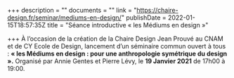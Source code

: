 +++
description = ""
documents = ""
link = "https://chaire-design.fr/seminar/mediums-en-design/"
publishDate = 2022-01-15T18:57:35Z
title = "Séance introductive « les Médiums en design »"

+++
À l’occasion de la création de la Chaire Design Jean Prouvé au CNAM et de CY Ecole de Design, lancement d’un séminaire commun ouvert à tous : **« les Médiums en design : pour une anthropologie symétrique du design ».** Organisé par Annie Gentes et Pierre Lévy, le **19 Janvier 2021** de 17h00 à 19:00.